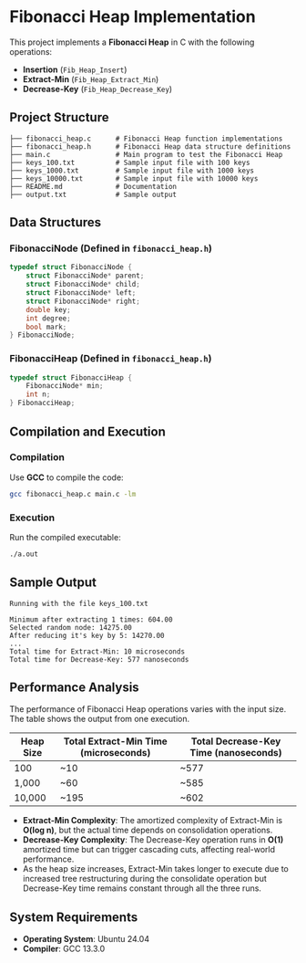 # Fibonacci Heap Implementation

This project implements a **Fibonacci Heap** in C with the following operations:

- **Insertion** (`Fib_Heap_Insert`)
- **Extract-Min** (`Fib_Heap_Extract_Min`)
- **Decrease-Key** (`Fib_Heap_Decrease_Key`)

## Project Structure

```
├── fibonacci_heap.c      # Fibonacci Heap function implementations
├── fibonacci_heap.h      # Fibonacci Heap data structure definitions
├── main.c                # Main program to test the Fibonacci Heap
├── keys_100.txt          # Sample input file with 100 keys
├── keys_1000.txt         # Sample input file with 1000 keys
├── keys_10000.txt        # Sample input file with 10000 keys
├── README.md             # Documentation
├── output.txt            # Sample output
```

## Data Structures

### FibonacciNode (Defined in `fibonacci_heap.h`)
```c
typedef struct FibonacciNode {
    struct FibonacciNode* parent;
    struct FibonacciNode* child;
    struct FibonacciNode* left;
    struct FibonacciNode* right;
    double key;
    int degree;
    bool mark;
} FibonacciNode;
```

### FibonacciHeap (Defined in `fibonacci_heap.h`)
```c
typedef struct FibonacciHeap {
    FibonacciNode* min;
    int n;
} FibonacciHeap;
```

## Compilation and Execution

### Compilation
Use **GCC** to compile the code:
```sh
gcc fibonacci_heap.c main.c -lm
```

### Execution
Run the compiled executable:
```sh
./a.out
```

## Sample Output
```
Running with the file keys_100.txt

Minimum after extracting 1 times: 604.00
Selected random node: 14275.00
After reducing it's key by 5: 14270.00
...
Total time for Extract-Min: 10 microseconds
Total time for Decrease-Key: 577 nanoseconds
```
## Performance Analysis

The performance of Fibonacci Heap operations varies with the input size.
The table shows the output from one execution.

| Heap Size | Total Extract-Min Time (microseconds) | Total Decrease-Key Time (nanoseconds) |
|-----------|---------------------------------------|---------------------------------------|
| 100       | ~10                                   | ~577                                  |
| 1,000     | ~60                                   | ~585                                  |
| 10,000    | ~195                                  | ~602                                  |

- **Extract-Min Complexity**: The amortized complexity of Extract-Min is **O(log n)**, but the actual time depends on consolidation operations.
- **Decrease-Key Complexity**: The Decrease-Key operation runs in **O(1)** amortized time but can trigger cascading cuts, affecting real-world performance.
- As the heap size increases, Extract-Min takes longer to execute due to increased tree restructuring during the consolidate operation but Decrease-Key time remains constant through all the three runs.

## System Requirements
- **Operating System**: Ubuntu 24.04
- **Compiler**: GCC 13.3.0
